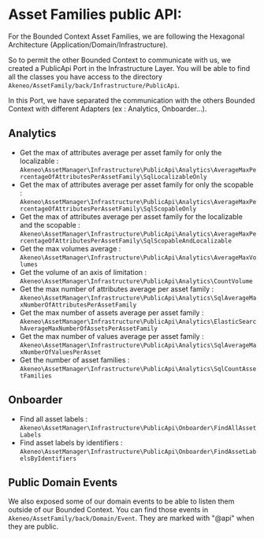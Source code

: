 # Asset Families public API:

For the Bounded Context Asset Families, we are following the Hexagonal Architecture (Application/Domain/Infrastructure).

So to permit the other Bounded Context to communicate with us, we created a PublicApi Port in the Infrastructure Layer. 
You will be able to find all the classes you have access to the directory `Akeneo/AssetFamily/back/Infrastructure/PublicApi`.

In this Port, we have separated the communication with the others Bounded Context with different Adapters (ex : Analytics, Onboarder...).

## Analytics

- Get the max of attributes average per asset family for only the localizable : `Akeneo\AssetManager\Infrastructure\PublicApi\Analytics\AverageMaxPercentageOfAttributesPerAssetFamily\SqlLocalizableOnly`
- Get the max of attributes average per asset family for only the scopable : `Akeneo\AssetManager\Infrastructure\PublicApi\Analytics\AverageMaxPercentageOfAttributesPerAssetFamily\SqlScopableOnly`
- Get the max of attributes average per asset family for the localizable and the scopable : `Akeneo\AssetManager\Infrastructure\PublicApi\Analytics\AverageMaxPercentageOfAttributesPerAssetFamily\SqlScopableAndLocalizable`
- Get the max volumes average : `Akeneo\AssetManager\Infrastructure\PublicApi\Analytics\AverageMaxVolumes`
- Get the volume of an axis of limitation : `Akeneo\AssetManager\Infrastructure\PublicApi\Analytics\CountVolume`
- Get the max number of attributes average per asset family : `Akeneo\AssetManager\Infrastructure\PublicApi\Analytics\SqlAverageMaxNumberOfAttributesPerAssetFamily`
- Get the max number of assets average per asset family : `Akeneo\AssetManager\Infrastructure\PublicApi\Analytics\ElasticSearchAverageMaxNumberOfAssetsPerAssetFamily`
- Get the max number of values average per asset family : `Akeneo\AssetManager\Infrastructure\PublicApi\Analytics\SqlAverageMaxNumberOfValuesPerAsset`
- Get the number of asset families : `Akeneo\AssetManager\Infrastructure\PublicApi\Analytics\SqlCountAssetFamilies`

## Onboarder

- Find all asset labels : `Akeneo\AssetManager\Infrastructure\PublicApi\Onboarder\FindAllAssetLabels`
- Find asset labels by identifiers : `Akeneo\AssetManager\Infrastructure\PublicApi\Onboarder\FindAssetLabelsByIdentifiers`


## Public Domain Events

We also exposed some of our domain events to be able to listen them outside of our Bounded Context. You can find those events in `Akeneo/AssetFamily/back/Domain/Event`.
They are marked with "@api" when they are public.
